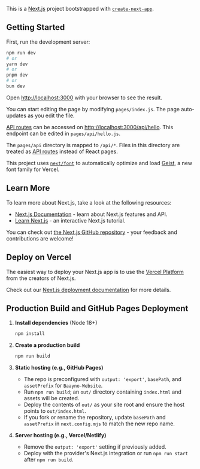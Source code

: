 This is a [Next.js](https://nextjs.org) project bootstrapped with [`create-next-app`](https://nextjs.org/docs/pages/api-reference/create-next-app).

## Getting Started

First, run the development server:

```bash
npm run dev
# or
yarn dev
# or
pnpm dev
# or
bun dev
```

Open [http://localhost:3000](http://localhost:3000) with your browser to see the result.

You can start editing the page by modifying `pages/index.js`. The page auto-updates as you edit the file.

[API routes](https://nextjs.org/docs/pages/building-your-application/routing/api-routes) can be accessed on [http://localhost:3000/api/hello](http://localhost:3000/api/hello). This endpoint can be edited in `pages/api/hello.js`.

The `pages/api` directory is mapped to `/api/*`. Files in this directory are treated as [API routes](https://nextjs.org/docs/pages/building-your-application/routing/api-routes) instead of React pages.

This project uses [`next/font`](https://nextjs.org/docs/pages/building-your-application/optimizing/fonts) to automatically optimize and load [Geist](https://vercel.com/font), a new font family for Vercel.

## Learn More

To learn more about Next.js, take a look at the following resources:

- [Next.js Documentation](https://nextjs.org/docs) - learn about Next.js features and API.
- [Learn Next.js](https://nextjs.org/learn-pages-router) - an interactive Next.js tutorial.

You can check out [the Next.js GitHub repository](https://github.com/vercel/next.js) - your feedback and contributions are welcome!

## Deploy on Vercel

The easiest way to deploy your Next.js app is to use the [Vercel Platform](https://vercel.com/new?utm_medium=default-template&filter=next.js&utm_source=create-next-app&utm_campaign=create-next-app-readme) from the creators of Next.js.

Check out our [Next.js deployment documentation](https://nextjs.org/docs/pages/building-your-application/deploying) for more details.

## Production Build and GitHub Pages Deployment

1. **Install dependencies** (Node 18+)

   ```bash
   npm install
   ```

2. **Create a production build**

   ```bash
   npm run build
   ```

3. **Static hosting (e.g., GitHub Pages)**

   - The repo is preconfigured with `output: 'export'`, `basePath`, and `assetPrefix` for `Baayno-Website`.
   - Run `npm run build`; an `out/` directory containing `index.html` and assets will be created.
   - Deploy the contents of `out/` as your site root and ensure the host points to `out/index.html`.
   - If you fork or rename the repository, update `basePath` and `assetPrefix` in `next.config.mjs` to match the new repo name.

4. **Server hosting (e.g., Vercel/Netlify)**

   - Remove the `output: 'export'` setting if previously added.
   - Deploy with the provider's Next.js integration or run `npm run start` after `npm run build`.

